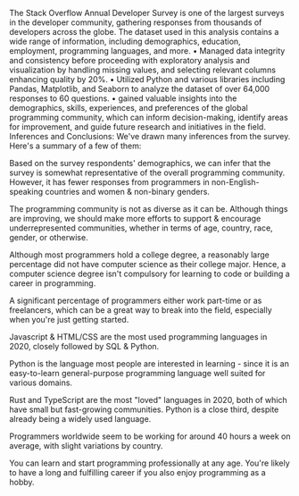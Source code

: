 The Stack Overflow Annual Developer Survey is one of the largest surveys in the developer community, gathering responses from thousands of developers across the globe. The dataset used in this analysis contains a wide range of information, including demographics, education, employment, programming languages, and more.
•	Managed data integrity and consistency before proceeding with exploratory analysis and visualization by handling missing values, and selecting relevant columns enhancing quality by 20%.
•	Utilized Python and various libraries including Pandas, Matplotlib, and Seaborn to analyze the dataset of over 64,000 responses to 60 questions.
•	gained valuable insights into the demographics, skills, experiences, and preferences of the global programming community, which can inform decision-making, identify areas for improvement, and guide future research and initiatives in the field.
Inferences and Conclusions:
We've drawn many inferences from the survey. Here's a summary of a few of them:

Based on the survey respondents' demographics, we can infer that the survey is somewhat representative of the overall programming community. However, it has fewer responses from programmers in non-English-speaking countries and women & non-binary genders.

The programming community is not as diverse as it can be. Although things are improving, we should make more efforts to support & encourage underrepresented communities, whether in terms of age, country, race, gender, or otherwise.

Although most programmers hold a college degree, a reasonably large percentage did not have computer science as their college major. Hence, a computer science degree isn't compulsory for learning to code or building a career in programming.

A significant percentage of programmers either work part-time or as freelancers, which can be a great way to break into the field, especially when you're just getting started.

Javascript & HTML/CSS are the most used programming languages in 2020, closely followed by SQL & Python.

Python is the language most people are interested in learning - since it is an easy-to-learn general-purpose programming language well suited for various domains.

Rust and TypeScript are the most "loved" languages in 2020, both of which have small but fast-growing communities. Python is a close third, despite already being a widely used language.

Programmers worldwide seem to be working for around 40 hours a week on average, with slight variations by country.

You can learn and start programming professionally at any age. You're likely to have a long and fulfilling career if you also enjoy programming as a hobby.
